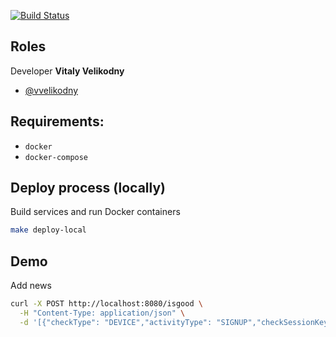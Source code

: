 [![Build Status](https://travis-ci.com/vvelikodny/ff-go-test.svg?branch=master)](https://travis-ci.com/vvelikodny/ff-go-test)

## Roles

Developer __Vitaly Velikodny__
  * [@vvelikodny](https://github.com/vvelikodny)

## Requirements:
  * `docker`
  * `docker-compose`
  
## Deploy process (locally)

Build services and run Docker containers

```bash
make deploy-local
```

## Demo

Add news

```bash
curl -X POST http://localhost:8080/isgood \
  -H "Content-Type: application/json" \
  -d '[{"checkType": "DEVICE","activityType": "SIGNUP","checkSessionKey": "string","activityData": [{"kvpKey": "ip.address","kvpValue": "1.23.45.123","kvpType": "general.string"}]}]'
```
